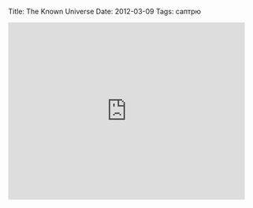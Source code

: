 Title: The Known Universe
Date: 2012-03-09
Tags: саптрю

<div class="text"><iframe width="480" height="360" src="http://www.youtube.com/embed/17jymDn0W6U?wmode=transparent" frameborder="0" allowfullscreen="allowfullscreen"></iframe></div>